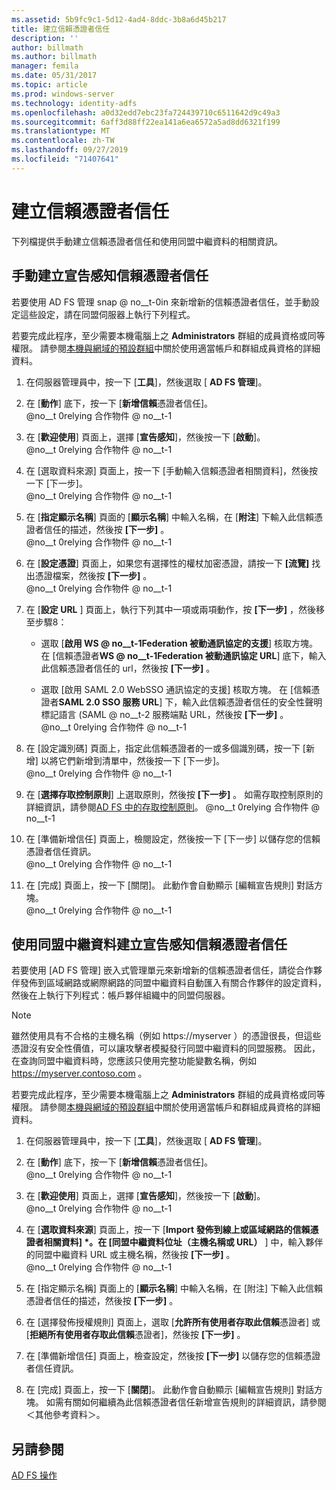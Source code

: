 ```yaml
---
ms.assetid: 5b9fc9c1-5d12-4ad4-8ddc-3b8a6d45b217
title: 建立信賴憑證者信任
description: ''
author: billmath
ms.author: billmath
manager: femila
ms.date: 05/31/2017
ms.topic: article
ms.prod: windows-server
ms.technology: identity-adfs
ms.openlocfilehash: a0d32edd7ebc23fa724439710c6511642d9c49a3
ms.sourcegitcommit: 6aff3d88ff22ea141a6ea6572a5ad8dd6321f199
ms.translationtype: MT
ms.contentlocale: zh-TW
ms.lasthandoff: 09/27/2019
ms.locfileid: "71407641"
---
```

# <a name="create-a-relying-party-trust"></a>建立信賴憑證者信任


下列檔提供手動建立信賴憑證者信任和使用同盟中繼資料的相關資訊。
  
## <a name="to-create-a-claims-aware-relying-party-trust-manually"></a>手動建立宣告感知信賴憑證者信任 

若要使用 AD FS 管理 snap @ no__t-0in 來新增新的信賴憑證者信任，並手動設定這些設定，請在同盟伺服器上執行下列程式。  

若要完成此程序，至少需要本機電腦上之 **Administrators** 群組的成員資格或同等權限。  請參閱[本機與網域的預設群組](https://go.microsoft.com/fwlink/?LinkId=83477)中關於使用適當帳戶和群組成員資格的詳細資料。
  
1. 在伺服器管理員中，按一下 [**工具**]，然後選取 [ **AD FS 管理**]。  
  
2.  在 [**動作**] 底下，按一下 [**新增信賴**憑證者信任]。  
@no__t 0relying 合作物件 @ no__t-1   

3.  在 [**歡迎使用**] 頁面上，選擇 [**宣告感知**]，然後按一下 [**啟動**]。  
@no__t 0relying 合作物件 @ no__t-1 
  
4.  在 [選取資料來源] 頁面上，按一下 [手動輸入信賴憑證者相關資料]，然後按一下 [下一步]。  
@no__t 0relying 合作物件 @ no__t-1 
  
5.  在 [**指定顯示名稱**] 頁面的 [**顯示名稱**] 中輸入名稱，在 [**附注**] 下輸入此信賴憑證者信任的描述，然後按 **[下一步]** 。  
@no__t 0relying 合作物件 @ no__t-1 

6. 在 [**設定憑證**] 頁面上，如果您有選擇性的權杖加密憑證，請按一下 **[流覽]** 找出憑證檔案，然後按 **[下一步]** 。  
@no__t 0relying 合作物件 @ no__t-1 

7.  在 [**設定 URL** ] 頁面上，執行下列其中一項或兩項動作，按 **[下一步]** ，然後移至步驟8：  
  
    -   選取 [**啟用 WS @ no__t-1Federation 被動通訊協定的支援**] 核取方塊。 在 [信賴憑證者**WS @ no__t-1Federation 被動通訊協定 URL**] 底下，輸入此信賴憑證者信任的 url，然後按 **[下一步]** 。  
  
    -   選取 [啟用 SAML 2.0 WebSSO 通訊協定的支援] 核取方塊。 在 [信賴憑證者**SAML 2.0 SSO 服務 URL**] 下，輸入此信賴憑證者信任的安全性聲明標記語言 \(SAML @ no__t-2 服務端點 URL，然後按 **[下一步]** 。  
@no__t 0relying 合作物件 @ no__t-1   

8. 在 [設定識別碼] 頁面上，指定此信賴憑證者的一或多個識別碼，按一下 [新增] 以將它們新增到清單中，然後按一下 [下一步]。  
@no__t 0relying 合作物件 @ no__t-1
  
9.  在 [**選擇存取控制原則**] 上選取原則，然後按 **[下一步]** 。  如需存取控制原則的詳細資訊，請參閱[AD FS 中的存取控制原則](Access-Control-Policies-in-AD-FS.md)。 
@no__t 0relying 合作物件 @ no__t-1

10. 在 [準備新增信任] 頁面上，檢閱設定，然後按一下 [下一步] 以儲存您的信賴憑證者信任資訊。  
   @no__t 0relying 合作物件 @ no__t-1 
11. 在 [完成] 頁面上，按一下 [關閉]。 此動作會自動顯示 [編輯宣告規則] 對話方塊。  
@no__t 0relying 合作物件 @ no__t-1 

## <a name="to-create-a-claims-aware-relying-party-trust-using-federation-metadata"></a>使用同盟中繼資料建立宣告感知信賴憑證者信任

若要使用 [AD FS 管理] 嵌入式管理單元來新增新的信賴憑證者信任，請從合作夥伴發佈到區域網路或網際網路的同盟中繼資料自動匯入有關合作夥伴的設定資料，然後在上執行下列程式：帳戶夥伴組織中的同盟伺服器。

>[!NOTE]
>雖然使用具有不合格的主機名稱（例如 https://myserver ）的憑證很長，但這些憑證沒有安全性價值，可以讓攻擊者模擬發行同盟中繼資料的同盟服務。 因此，在查詢同盟中繼資料時，您應該只使用完整功能變數名稱，例如 https://myserver.contoso.com 。

若要完成此程序，至少需要本機電腦上之 **Administrators** 群組的成員資格或同等權限。  請參閱[本機與網域的預設群組](https://go.microsoft.com/fwlink/?LinkId=83477)中關於使用適當帳戶和群組成員資格的詳細資料。


1. 在伺服器管理員中，按一下 [**工具**]，然後選取 [ **AD FS 管理**]。  
  
2. 在 [**動作**] 底下，按一下 [**新增信賴**憑證者信任]。  
   @no__t 0relying 合作物件 @ no__t-1   

3. 在 [**歡迎使用**] 頁面上，選擇 [**宣告感知**]，然後按一下 [**啟動**]。  
   @no__t 0relying 合作物件 @ no__t-1 
  
4. 在 [**選取資料來源**] 頁面上，按一下 [<strong>Import 發佈到線上或區域網路的信賴憑證者相關資料] *。在 [同盟中繼資料位址（主機名稱或 URL）</strong> ] 中，輸入夥伴的同盟中繼資料 URL 或主機名稱，然後按 **[下一步]** 。  
   @no__t 0relying 合作物件 @ no__t-1 

5. 在 [指定顯示名稱] 頁面上的 [**顯示名稱**] 中輸入名稱，在 [附注] 下輸入此信賴憑證者信任的描述，然後按 **[下一步]** 。

6. 在 [選擇發佈授權規則] 頁面上，選取 [**允許所有使用者存取此信賴**憑證者] 或 [**拒絕所有使用者存取此信賴**憑證者]，然後按 **[下一步]** 。

7. 在 [準備新增信任] 頁面上，檢查設定，然後按 **[下一步]** 以儲存您的信賴憑證者信任資訊。

8. 在 [完成] 頁面上，按一下 [**關閉**]。 此動作會自動顯示 [編輯宣告規則] 對話方塊。 如需有關如何繼續為此信賴憑證者信任新增宣告規則的詳細資訊，請參閱＜其他參考資料＞。




## <a name="see-also"></a>另請參閱  
[AD FS 操作](../../ad-fs/AD-FS-2016-Operations.md) 

